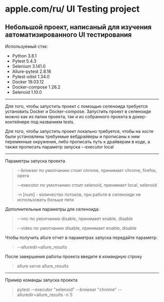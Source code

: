 apple.com/ru/ UI Testing project
========================
Небольшой проект, написаный для изучения автоматизированного UI тестирования
-------------------------
Используемый стэк: 
* Python 3.8.1
* Pytest 5.4.3
* Selenium 3.141.0
* Allure-pytest 2.8.16
* Pytest-xdist 1.34.0
* Docker 19.03.12
* Docker-compose 1.26.2
* Selenoid 1.10.0
***
Для того, чтобы запустить проект с помощью селеноида требуется установить Docker и Docker-compose. Запустить проект в селеноиде можно как из папки проекта, так и из собранного проекта в докер-контейнере под названием tests.

Для того, чтобы запустить проект локально требуется, чтобы на хосте были установлены требуемые вебдрайверы и прописаны к ним переменные окружения, либо прописать путь к драйверам в коде, а также прописать параметр запуска --executor local
***
Параметры запуска проекта
> --browser по умолчанию стоит chrome, принимает chrome, firefox, opera
>
> --executor по умолчанию стоит selenoid, принимает local, selenoid
>
> -n [num] - количество потоков, при работе в селеноиде не использовать больше пяти
>
Дополнительные параметры для селеноида:
> --vnc по умолчанию disable, принимает enable, disable
>
> --video по умолчанию disable, принимает enable, disable
>
Чтобы получить allure отчет в параметрах запуска передайте параметр:
>--alluredir=allure_results
>
После завершения работы проекта введите в командную строку
>allure serve allure_results
---
Пример команды запуска проекта
>pytest --executor "selenoid" --browser "chrome" --alluredir=allure_results -n 5
